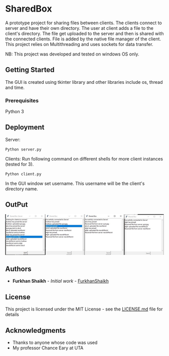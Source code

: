 # SharedBox

A prototype project for sharing files between clients. The clients connect to server and have their own directory. The user at client adds a file to the client's directory. The file get uploaded to the server and then is shared with the connected clients. File is added by the native file manager of the client. This project relies on Multithreading and uses sockets for data transfer.

NB: This project was developed and tested on windows OS only.

## Getting Started

The GUI is created using tkinter library and other libraries include os, thread and time.

### Prerequisites

Python 3

## Deployment

Server:
```
Python server.py
```

Clients:
Run following command on different shells for more client instances (tested for 3).
```
Python client.py
```
In the GUI window set username. This username will be the client's directory name.

## OutPut

![alt text](output_sample.jpg)


## Authors

* **Furkhan Shaikh** - *Initial work* - [FurkhanShaikh](https://github.com/FurkhanShaikh)

## License

This project is licensed under the MIT License - see the [LICENSE.md](LICENSE.md) file for details

## Acknowledgments

* Thanks to anyone whose code was used
* My professor Chance Eary at UTA

